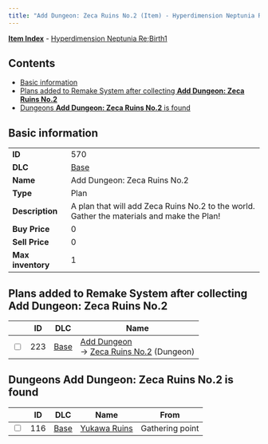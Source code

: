 ```yaml
---
title: "Add Dungeon: Zeca Ruins No.2 (Item) - Hyperdimension Neptunia Re;Birth1"
---
```


[**Item Index**](/neptunia/rb1/item/index.html) - [Hyperdimension Neptunia Re;Birth1](/neptunia/rb1)

## Contents

- [Basic information](#basic-information)
- [Plans added to Remake System after collecting **Add Dungeon: Zeca Ruins No.2**](#plans-added-to-remake-system-after-collecting-add-dungeon-zeca-ruins-no2)
- [Dungeons **Add Dungeon: Zeca Ruins No.2** is found](#dungeons-add-dungeon-zeca-ruins-no2-is-found)

## Basic information

|   |   |
| -- | -- |
| **ID** | 570 |
| **DLC** | [Base](/neptunia/rb1/dlc/1-base.html) |
| **Name** | Add Dungeon: Zeca Ruins No.2 |
| **Type** | Plan |
| **Description** | A plan that will add Zeca Ruins No.2 to the world. Gather the materials and make the Plan! |
| **Buy Price** | 0 |
| **Sell Price** | 0 |
| **Max inventory** | 1 |


## Plans added to Remake System after collecting **Add Dungeon: Zeca Ruins No.2**

|    | ID | DLC | Name |
| -- | -- | --- | ---- |
| <input type="checkbox" id="rb1-remake-1-223" class="trackbox" /> | 223 | [Base](/neptunia/rb1/dlc/1-base.html) | [Add Dungeon](/neptunia/rb1/remake/1-223-add-dungeon.html)<br /> → [Zeca Ruins No.2](/neptunia/rb1/dungeon/1-120-zeca-ruins-no-2.html) (Dungeon) |


## Dungeons **Add Dungeon: Zeca Ruins No.2** is found

|    | ID | DLC | Name | From |
| -- | -- | --- | ---- | ---- |
| <input type="checkbox" id="rb1-dungeon-1-116" class="trackbox" /> | 116 | [Base](/neptunia/rb1/dlc/1-base.html) | [Yukawa Ruins](/neptunia/rb1/dungeon/1-116-yukawa-ruins.html) | Gathering point |
